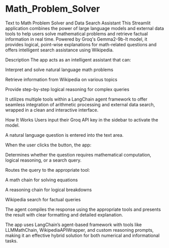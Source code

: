 # Math_Problem_Solver

Text to Math Problem Solver and Data Search Assistant
This Streamlit application combines the power of large language models and external data tools to help users solve mathematical problems and retrieve factual information in real time. Powered by Groq's Gemma2-9b-It model, it provides logical, point-wise explanations for math-related questions and offers intelligent search assistance using Wikipedia.

Description
The app acts as an intelligent assistant that can:

Interpret and solve natural language math problems

Retrieve information from Wikipedia on various topics

Provide step-by-step logical reasoning for complex queries

It utilizes multiple tools within a LangChain agent framework to offer seamless integration of arithmetic processing and external data search, wrapped in a clean and interactive interface.

How It Works
Users input their Groq API key in the sidebar to activate the model.

A natural language question is entered into the text area.

When the user clicks the button, the app:

Determines whether the question requires mathematical computation, logical reasoning, or a search query.

Routes the query to the appropriate tool:

A math chain for solving equations

A reasoning chain for logical breakdowns

Wikipedia search for factual queries

The agent compiles the response using the appropriate tools and presents the result with clear formatting and detailed explanation.

The app uses LangChain’s agent-based framework with tools like LLMMathChain, WikipediaAPIWrapper, and custom reasoning prompts, making it an effective hybrid solution for both numerical and informational tasks.

